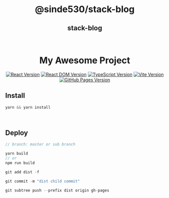 <div align="center">

# @sinde530/stack-blog

</div>

<div align="center">
    <h2>stack-blog</h2>
</div>

<br>

<div align="center">

# My Awesome Project

[![React Version](https://img.shields.io/badge/react-v18.2.0-brightgreen)](https://reactjs.org/)
[![React DOM Version](https://img.shields.io/badge/react%20dom-v18.2.0-brightgreen)](https://reactjs.org/)
[![TypeScript Version](https://img.shields.io/badge/typescript-v5.0.2-brightgreen)](https://www.typescriptlang.org/)
[![Vite Version](https://img.shields.io/badge/vite-v4.3.2-brightgreen)](https://vitejs.dev/)
[![GitHub Pages Version](https://img.shields.io/badge/gh%20pages-v5.0.0-brightgreen)](https://pages.github.com/)

</div>

## Install

```typescript
yarn && yarn install
```

<br>

## Deploy

```typescript
// branch: master or sub branch

yarn build
// or
npm run build

git add dist -f

git commit -m "dist child commit"

git subtree push --prefix dist origin gh-pages
```
